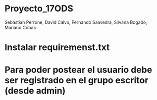 # Proyecto_17ODS
Sebastian Perrone, David Calvo, Fernando Saavedra, Silvana Bogado, Mariano Cobas

# Instalar requiremenst.txt 
# Para poder postear el usuario debe ser registrado en el grupo escritor (desde admin)
